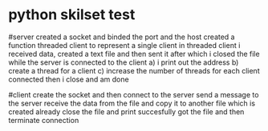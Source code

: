 # python skilset test
#server
created a socket and binded the port and the host
created a function threaded client to represent a single client
in threaded client i received data, created a text file and then sent it after which i closed the file
while the server is connected to the client
a) i print out the address
b) create a thread for a client 
c) increase the number of threads for each client connected
then i close and am done

#client
create the socket and then connect to the server
send a message to the server
receive the data from the file and copy it to another file which is created already
close the file and print succesfully  got the file and then terminate connection

